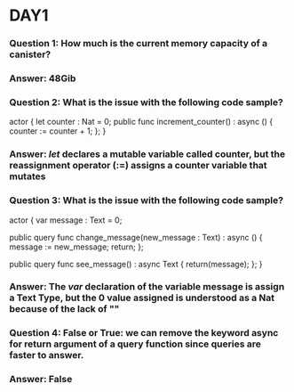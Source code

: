 # **DAY1**



### **Question 1: How much is the current memory capacity of a canister?**

### **Answer:** 48Gib


### **Question 2: What is the issue with the following code sample?**
actor {
  let counter : Nat = 0;
  public func increment_counter() : async () {
    counter := counter + 1;
  };
}

### **Answer:** *let* declares a mutable variable called counter, but the reassignment operator (:=) assigns a counter variable that mutates


### **Question 3: What is the issue with the following code sample?**
actor {
  var message : Text = 0;

  public query func change_message(new_message : Text) : async () {
    message := new_message;
    return;
  };
  
  public query func see_message() : async Text {
    return(message);
  };
}

### **Answer:** The *var* declaration of the variable message is assign a Text Type, but the 0 value assigned is understood as a Nat because of the lack of ""


### **Question 4: False or True: we can remove the keyword async for return argument of a query function since queries are faster to answer.**

### **Answer:** False